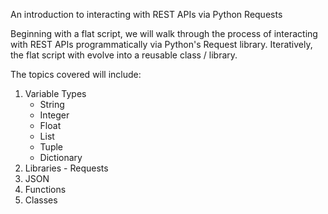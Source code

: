 An introduction to interacting with REST APIs via Python Requests

Beginning with a flat script, we will walk through the process of interacting with REST APIs programmatically via Python's Request library. Iteratively, the flat script with evolve into a reusable class / library.

The topics covered will include:

1. Variable Types
    - String
    - Integer
    - Float
    - List
    - Tuple
    - Dictionary
2. Libraries - Requests
3. JSON
4. Functions
5. Classes